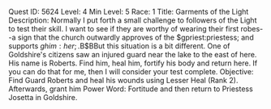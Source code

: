 Quest ID: 5624
Level: 4
Min Level: 5
Race: 1
Title: Garments of the Light
Description: Normally I put forth a small challenge to followers of the Light to test their skill. I want to see if they are worthy of wearing their first robes--a sign that the church outwardly approves of the $gpriest:priestess; and supports $ghim:her;.$B$BBut this situation is a bit different. One of Goldshire's citizens saw an injured guard near the lake to the east of here. His name is Roberts. Find him, heal him, fortify his body and return here. If you can do that for me, then I will consider your test complete.
Objective: Find Guard Roberts and heal his wounds using Lesser Heal (Rank 2). Afterwards, grant him Power Word: Fortitude and then return to Priestess Josetta in Goldshire.
